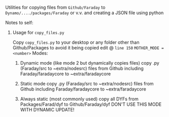 Utilities for copying files from `Github/Faraday` to `Dynamo/..../packages/Faraday` or v.v. and creating a JSON file using python

Notes to self:  
1. Usage for `copy_files.py`  

    Copy `copy_files.py` to your desktop or any folder other than Github/Packages to avoid it being copied
    edit @ `line 150` `MOTHER_MODE = <number>`
    Modes:
    1. Dynamic mode (like mode 2 but dynamically copies files)
       copy .py (Faraday/src to ~extra/nodesrc) files from Github
       including Faraday/faradaycore to ~extra/faradaycore
       
    2. Static mode
       copy .py (Faraday/src to ~extra/nodesrc) files from Github
       including Faraday/faradaycore to ~extra/faradaycore
       
    3. Always static (most commonly used)
       copy all DYFs from Packages/Farad/dyf to Github/Faraday/dyf
       DON'T USE THIS MODE WITH DYNAMIC UPDATE!
